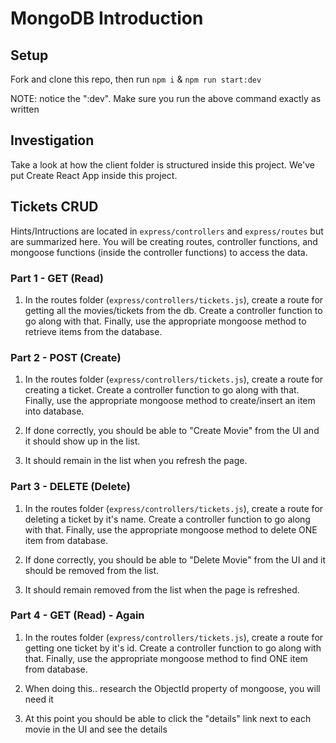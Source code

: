 # MongoDB Introduction

## Setup
Fork and clone this repo, then run `npm i` & `npm run start:dev`

NOTE: notice the ":dev". Make sure you run the above command exactly as written

## Investigation
Take a look at how the client folder is structured inside this project. We've put Create React App inside this project. 

## Tickets CRUD
Hints/Intructions are located in `express/controllers` and `express/routes` but are summarized here. You will be creating routes, controller functions, and mongoose functions (inside the controller functions) to access the data. 


### Part 1 - GET (Read)

1. In the routes folder (`express/controllers/tickets.js`), create a route for getting all the movies/tickets from the db. Create a controller function to go along with that. Finally, use the appropriate mongoose method to retrieve items from the database. 


### Part 2 - POST (Create)

1. In the routes folder (`express/controllers/tickets.js`), create a route for creating a ticket. Create a controller function to go along with that. Finally, use the appropriate mongoose method to create/insert an item into database. 

2. If done correctly, you should be able to "Create Movie" from the UI and it should show up in the list.

3. It should remain in the list when you refresh the page.


### Part 3 - DELETE (Delete)

1. In the routes folder (`express/controllers/tickets.js`), create a route for deleting a ticket by it's name. Create a controller function to go along with that. Finally, use the appropriate mongoose method to delete ONE item from database. 

2. If done correctly, you should be able to "Delete Movie" from the UI and it should be removed from the list.

3. It should remain removed from the list when the page is refreshed.

### Part 4 - GET (Read) - Again

1. In the routes folder (`express/controllers/tickets.js`), create a route for getting one ticket by it's id. Create a controller function to go along with that. Finally, use the appropriate mongoose method to find ONE item from database. 

2. When doing this.. research the ObjectId property of mongoose, you will need it

3. At this point you should be able to click the "details" link next to each movie in the UI and see the details
